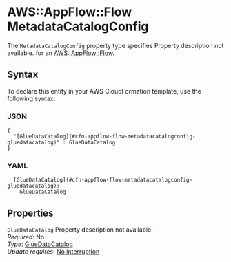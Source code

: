 # AWS::AppFlow::Flow MetadataCatalogConfig<a name="aws-properties-appflow-flow-metadatacatalogconfig"></a>

<a name="aws-properties-appflow-flow-metadatacatalogconfig-description"></a>The `MetadataCatalogConfig` property type specifies Property description not available\. for an [AWS::AppFlow::Flow](aws-resource-appflow-flow.md)\.

## Syntax<a name="aws-properties-appflow-flow-metadatacatalogconfig-syntax"></a>

To declare this entity in your AWS CloudFormation template, use the following syntax:

### JSON<a name="aws-properties-appflow-flow-metadatacatalogconfig-syntax.json"></a>

```
{
  "[GlueDataCatalog](#cfn-appflow-flow-metadatacatalogconfig-gluedatacatalog)" : GlueDataCatalog
}
```

### YAML<a name="aws-properties-appflow-flow-metadatacatalogconfig-syntax.yaml"></a>

```
  [GlueDataCatalog](#cfn-appflow-flow-metadatacatalogconfig-gluedatacatalog):
    GlueDataCatalog
```

## Properties<a name="aws-properties-appflow-flow-metadatacatalogconfig-properties"></a>

`GlueDataCatalog` <a name="cfn-appflow-flow-metadatacatalogconfig-gluedatacatalog"></a>
Property description not available\.  
_Required_: No  
_Type_: [GlueDataCatalog](aws-properties-appflow-flow-gluedatacatalog.md)  
_Update requires_: [No interruption](https://docs.aws.amazon.com/AWSCloudFormation/latest/UserGuide/using-cfn-updating-stacks-update-behaviors.html#update-no-interrupt)
